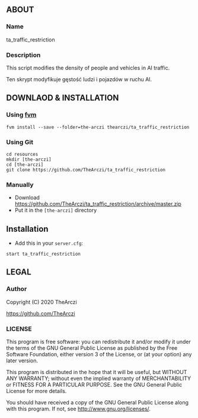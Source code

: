 ## ABOUT

### Name
ta_traffic_restriction

### Description
This script modifies the density of people and vehicles in AI traffic.

Ten skrypt modyfikuje gęstość ludzi i pojazdów w ruchu AI.



## DOWNLAOD & INSTALLATION

### Using [fvm](https://github.com/qlaffont/fvm-installer)
```
fvm install --save --folder=the-arczi thearczi/ta_traffic_restriction
```

### Using Git
```
cd resources
mkdir [the-arczi]
cd [the-arczi]
git clone https://github.com/TheArczi/ta_traffic_restriction
```

### Manually
- Download https://github.com/TheArczi/ta_traffic_restriction/archive/master.zip
- Put it in the `[the-arczi]` directory

## Installation
- Add this in your `server.cfg`:

```
start ta_traffic_restriction
```


## LEGAL

### Author
Copyright (C) 2020  TheArczi

https://github.com/TheArczi

### LICENSE 
This program is free software: you can redistribute it and/or modify
it under the terms of the GNU General Public License as published by
the Free Software Foundation, either version 3 of the License, or
(at your option) any later version.

This program is distributed in the hope that it will be useful,
but WITHOUT ANY WARRANTY; without even the implied warranty of
MERCHANTABILITY or FITNESS FOR A PARTICULAR PURPOSE.  See the
GNU General Public License for more details.

You should have received a copy of the GNU General Public License
along with this program.  If not, see <http://www.gnu.org/licenses/>.